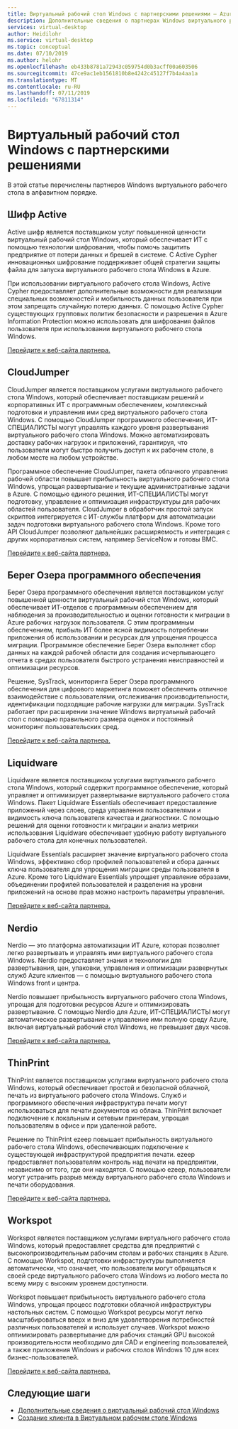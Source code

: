 ```yaml
---
title: Виртуальный рабочий стол Windows с партнерскими решениями — Azure
description: Дополнительные сведения о партнерах Windows виртуального рабочего стола и получить доступ к документации о том, как интегрировать с ними.
services: virtual-desktop
author: Heidilohr
ms.service: virtual-desktop
ms.topic: conceptual
ms.date: 07/10/2019
ms.author: helohr
ms.openlocfilehash: eb433b8781a72943c059754d0b3acff00a603506
ms.sourcegitcommit: 47ce9ac1eb1561810b8e4242c45127f7b4a4aa1a
ms.translationtype: MT
ms.contentlocale: ru-RU
ms.lasthandoff: 07/11/2019
ms.locfileid: "67811314"
---
```

# <a name="windows-virtual-desktop-partner-integrations"></a>Виртуальный рабочий стол Windows с партнерскими решениями

В этой статье перечислены партнеров Windows виртуального рабочего стола в алфавитном порядке.

## <a name="active-cypher"></a>Шифр Active

Active шифр является поставщиком услуг повышенной ценности виртуальный рабочий стол Windows, который обеспечивает ИТ с помощью технологии шифрования, чтобы помочь защитить предприятие от потери данных и брешей в системе. С Active Cypher инновационных шифрование поддерживает общей стратегии защиты файла для запуска виртуального рабочего стола Windows в Azure.

При использовании виртуального рабочего стола Windows, Active Cypher предоставляет дополнительные возможности для реализации специальных возможностей и мобильность данных пользователя при этом запрещать случайную потерю данных. С помощью Active Cypher существующих групповых политик безопасности и разрешения в Azure Information Protection можно использовать для шифрования файлов пользователя при использовании виртуального рабочего стола Windows.

[Перейдите к веб-сайта партнера.](https://activecypher.com/)

## <a name="cloudjumper"></a>CloudJumper

CloudJumper является поставщиком услугами виртуального рабочего стола Windows, который обеспечивает поставщикам решений и корпоративных ИТ с программным обеспечением, комплексный подготовки и управления ими сред виртуального рабочего стола Windows. С помощью CloudJumper программного обеспечения, ИТ-СПЕЦИАЛИСТЫ могут управлять каждого уровня развертывания виртуального рабочего стола Windows. Можно автоматизировать доставку рабочих нагрузок и приложений, гарантируя, что пользователи могут быстро получить доступ к их рабочем столе, в любом месте на любом устройстве.

Программное обеспечение CloudJumper, пакета облачного управления рабочей области повышает прибыльность виртуального рабочего стола Windows, упрощая развертывание и текущие административные задачи в Azure. С помощью единого решения, ИТ-СПЕЦИАЛИСТЫ могут подготовку, управление и оптимизация инфраструктуры для рабочих областей пользователя. CloudJumper в обработчик простой запуск скриптов интегрируется с ИТ-службы платформ для автоматизации задач подготовки виртуального рабочего стола Windows. Кроме того API CloudJumper позволяют дальнейших расширяемость и интеграция с других корпоративных систем, например ServiceNow и готовы BMC.

[Перейдите к веб-сайта партнера.](https://cloudjumper.com/wvd/)

## <a name="lakeside-software"></a>Берег Озера программного обеспечения

Берег Озера программного обеспечения является поставщиком услуг повышенной ценности виртуальный рабочий стол Windows, который обеспечивает ИТ-отделов с программным обеспечением для наблюдения за производительностью и оценки готовности к миграции в Azure рабочих нагрузок пользователя. С этим программным обеспечением, прибыль ИТ более ясной видимость потреблении приложения об использовании и ресурсах для упрощения процесса миграции. Программное обеспечение Берег Озера выполняет сбор данных на каждой рабочей области для создания исчерпывающего отчета в средах пользователя быстрого устранения неисправностей и оптимизации ресурсов.

Решение, SysTrack, мониторинга Берег Озера программного обеспечения для цифрового маркетинга поможет обеспечить отличное взаимодействие с пользователями, отслеживания производительности, идентификации подходящие рабочие нагрузки для миграции. SysTrack работает при расширении значение Windows виртуальный рабочий стол с помощью правильного размера оценок и постоянный мониторинг пользовательских сред.

[Перейдите к веб-сайта партнера.](https://www.lakesidesoftware.com/assessments/wvd)

## <a name="liquidware"></a>Liquidware

Liquidware является поставщиком услугами виртуального рабочего стола Windows, который содержит программное обеспечение, который управляет и оптимизирует развертывание виртуального рабочего стола Windows. Пакет Liquidware Essentials обеспечивает предоставление приложений через слоев, среда управления пользователями и видимость ключа пользователя качества и диагностики. С помощью решений для оценки готовности к миграции и анализ метрики использования Liquidware обеспечивает удобную работу виртуального рабочего стола для конечных пользователей.

Liquidware Essentials расширяет значение виртуального рабочего стола Windows, эффективно сбор профилей пользователей и сбора данных ключа пользователя для упрощения миграции среды пользователя в Azure. Кроме того Liquidware Essentials упрощает управление образами, объединении профилей пользователей и разделения на уровни приложений на основе прав можно настроить параметры управления.

[Перейдите к веб-сайта партнера.](https://www.liquidware.com/solutions/solutions-platform/microsoft)

## <a name="nerdio"></a>Nerdio

Nerdio — это платформа автоматизации ИТ Azure, которая позволяет легко развертывать и управлять ими виртуального рабочего стола Windows. Nerdio предоставляет знания и технологии для развертывания, цен, упаковки, управления и оптимизации развернутых служб Azure клиентов — с помощью виртуального рабочего стола Windows front и центра.

Nerdio повышает прибыльность виртуального рабочего стола Windows, упрощая для подготовки ресурсов Azure и оптимизировать развертывание. С помощью Nerdio для Azure, ИТ-СПЕЦИАЛИСТЫ могут автоматическое развертывание и управление ими полную среду Azure, включая виртуальный рабочий стол Windows, не превышает двух часов.

[Перейдите к веб-сайта партнера.](https://getnerdio.com/academy/windows-virtual-desktop-explained-for-msps/)

## <a name="thinprint"></a>ThinPrint

ThinPrint является поставщиком услугами виртуального рабочего стола Windows, который обеспечивает простой и безопасной облачной, печать из виртуального рабочего стола Windows. Служб и программного обеспечения инфраструктура печати могут использоваться для печати документов из облака. ThinPrint включает подключение к локальным и сетевым принтерам, упрощая пользователям в офисе и при удаленной работе.

Решение по ThinPrint ezeep повышает прибыльность виртуального рабочего стола Windows, обеспечивающих подключение к существующей инфраструктурой предприятия печати. ezeep предоставляет пользователям контроль над печати на предприятии, независимо от того, где они находятся. С помощью ezeep, пользователи могут устранить разрыв между виртуального рабочего стола Windows и печати оборудования.

[Перейдите к веб-сайта партнера.](http://www.ezeep.com/wvd-printing)

## <a name="workspot"></a>Workspot

Workspot является поставщиком услугами виртуального рабочего стола Windows, который предоставляет средства для предприятий с высокопроизводительным рабочим столам и рабочих станциях в Azure. С помощью Workspot, подготовки инфраструктуры выполняется автоматически, что означает, что пользователи могут обращаться к своей среде виртуального рабочего стола Windows из любого места по всему миру с высоким уровнем доступности.

Workspot повышает прибыльность виртуального рабочего стола Windows, упрощая процесс подготовки облачной инфраструктуры настольных систем. С помощью Workspot ресурсы могут легко масштабироваться вверх и вниз для удовлетворения потребностей различных пользователей и использует случаев. Workspot можно оптимизировать развертывание для рабочих станций GPU высокой производительности необходимо для CAD и engineering пользователей, а также приложения Windows и рабочих столов Windows 10 для всех бизнес-пользователей.

[Перейдите к веб-сайта партнера.](https://www.workspot.com/wvd)

## <a name="next-steps"></a>Следующие шаги

- [Дополнительные сведения о виртуальный рабочий стол Windows](overview.md)
- [Создание клиента в Виртуальном рабочем столе Windows](tenant-setup-azure-active-directory.md)
